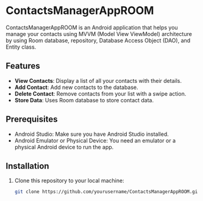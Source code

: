 # ContactsManagerAppROOM

ContactsManagerAppROOM is an Android application that helps you manage your contacts using MVVM (Model View ViewModel) architecture by using 
Room database, repository, Database Access Object (DAO), and Entity class.

## Features

- **View Contacts**: Display a list of all your contacts with their details.
- **Add Contact**: Add new contacts to the database.
- **Delete Contact**: Remove contacts from your list with a swipe action.
- **Store Data**: Uses Room database to store contact data.

## Prerequisites

- Android Studio: Make sure you have Android Studio installed.
- Android Emulator or Physical Device: You need an emulator or a physical Android device to run the app.

## Installation

1. Clone this repository to your local machine:

   ```bash
   git clone https://github.com/yourusername/ContactsManagerAppROOM.git

